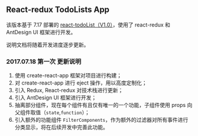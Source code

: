 ## React-redux TodoLists App
该版本基于 7.17 部署的 [react-todoList（V1.0）](https://chriswen960216.github.io/ReactTodoList/react-example/build/index.html)，使用了 react-redux 和 AntDesign UI 框架进行开发。

说明文档将随着开发进度逐步更新。

### 2017.07.18 第一次 更新说明
1. 使用 create-react-app 框架对项目进行构建；
2. 对 create-react-app 进行 eject 操作，用以高度定制化；
3. 引入 Redux, React-redux 对技术栈进行更新；
4. 引入 AntDesign UI 框架进行开发；
5. 抽离部分组件，现在每个组件有且仅有唯一的一个功能，子组件使用 props 向父组件取值（`state`,`function`）；
6. 引入额外的功能组件 `FilterComponents`，作为额外的过滤器对所有事件进行分类显示，将在后续开发中完善此功能。